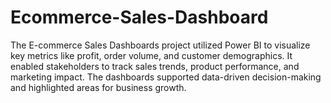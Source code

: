 # Ecommerce-Sales-Dashboard
The E-commerce Sales Dashboards project utilized Power BI to visualize key metrics like profit, order volume, and customer demographics. It enabled stakeholders to track sales trends, product performance, and marketing impact. The dashboards supported data-driven decision-making and highlighted areas for business growth.
